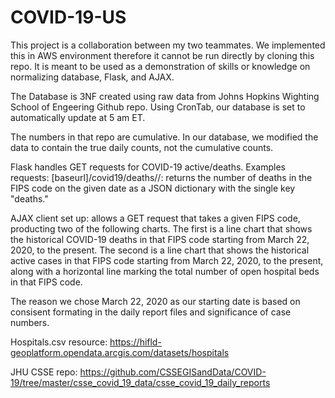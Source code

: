 # COVID-19-US

This project is a collaboration between my two teammates. We implemented this in AWS environment therefore it cannot be run directly by cloning this repo. It is meant to be used as a demonstration of skills or knowledge on normalizing database, Flask, and AJAX.

The Database is 3NF created using raw data from Johns Hopkins Wighting School of Engeering Github repo. Using CronTab, our database is set to automatically update at 5 am ET. 

The numbers in that repo are cumulative. In our database, we modified the data to contain the true daily counts, not the cumulative counts.

Flask handles GET requests for COVID-19 active/deaths. Examples requests: [baseurl]/covid19/deaths/<fips>/<date>: returns the number of deaths in the FIPS code on the given date as a JSON dictionary with the single key "deaths."
  
AJAX client set up: allows a GET request that takes a given FIPS code, producting two of the following charts. The first is a line chart that shows the
historical COVID-19 deaths in that FIPS code starting from March 22, 2020, to the present. The
second is a line chart that shows the historical active cases in that FIPS code starting from
March 22, 2020, to the present, along with a horizontal line marking the total number of open
hospital beds in that FIPS code.

The reason we chose March 22, 2020 as our starting date is based on consisent formating in the daily report files and significance of case numbers. 

Hospitals.csv resource: https://hifld-geoplatform.opendata.arcgis.com/datasets/hospitals

JHU CSSE repo: https://github.com/CSSEGISandData/COVID-19/tree/master/csse_covid_19_data/csse_covid_19_daily_reports


